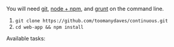 You will need [git](http://git-scm.com/downloads), [node + npm](http://nodejs.org), and [grunt](http://gruntjs.com/getting-started) on the command line.

1. `git clone https://github.com/toomanydaves/continuous.git`
1. `cd web-app && npm install`

Available tasks:
